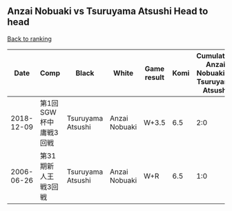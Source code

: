 ## Anzai Nobuaki vs Tsuruyama Atsushi Head to head

[Back to ranking](../../index.md)




| **Date** | **Comp** | **Black** | **White** | **Game result** | **Komi** | **Cumulative Anzai Nobuaki vs Tsuruyama Atsushi** | **Anzai Nobuaki streak** | **Tsuruyama Atsushi streak** | 
| --- | --- | --- | --- | --- | --- | --- | --- | --- |
| 2018-12-09 | 第1回SGW杯中庸戦3回戦 | Tsuruyama Atsushi | Anzai Nobuaki | W+3.5 | 6.5 | 2:0 | 2 | 0 | 
| 2006-06-26 | 第31期新人王戦3回戦 | Tsuruyama Atsushi | Anzai Nobuaki | W+R | 6.5 | 1:0 | 1 | 0 |




